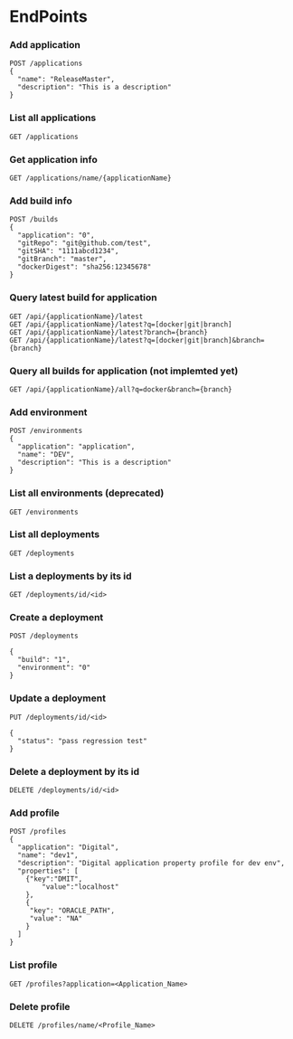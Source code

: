 # EndPoints

### Add application

```
POST /applications 
{
  "name": "ReleaseMaster",
  "description": "This is a description"
}
```


### List all applications

```
GET /applications
```

### Get application info

```
GET /applications/name/{applicationName}
```

### Add build info

```
POST /builds
{
  "application": "0",
  "gitRepo": "git@github.com/test",
  "gitSHA": "1111abcd1234",
  "gitBranch": "master",
  "dockerDigest": "sha256:12345678"
}
```


### Query latest build for application

```
GET /api/{applicationName}/latest
GET /api/{applicationName}/latest?q=[docker|git|branch]
GET /api/{applicationName}/latest?branch={branch}
GET /api/{applicationName}/latest?q=[docker|git|branch]&branch={branch}
```


### Query all builds for application (not implemted yet)

```
GET /api/{applicationName}/all?q=docker&branch={branch}
```


### Add environment

```
POST /environments 
{
  "application": "application",
  "name": "DEV",
  "description": "This is a description"
}
```


### List all environments (deprecated)

```
GET /environments
```


### List all deployments

```
GET /deployments
```

### List a deployments by its id

```
GET /deployments/id/<id>
```

### Create a deployment

```
POST /deployments

{
  "build": "1",
  "environment": "0"
}
```

### Update a deployment

```
PUT /deployments/id/<id>

{
  "status": "pass regression test"
}
```

###  Delete a deployment by its id

``` 
DELETE /deployments/id/<id>
```

### Add profile 
```
POST /profiles
{
  "application": "Digital",
  "name": "dev1",
  "description": "Digital application property profile for dev env",
  "properties": [
  	{"key":"DMIT",
  		"value":"localhost"
  	},
  	{
  	 "key": "ORACLE_PATH",
  	 "value": "NA"
  	}
  ]
}
```

### List profile
```
GET /profiles?application=<Application_Name>
```

### Delete profile
```
DELETE /profiles/name/<Profile_Name>
```
